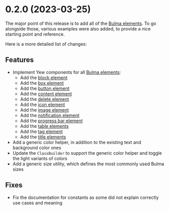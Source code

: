 # 0.2.0 (2023-03-25)

The major point of this release is to add all of the [Bulma elements](https://bulma.io/documentation/elements/).
To go alongside those, various examples were also added, to provide a nice starting point and
reference.

Here is a more detailed list of changes:

## Features

* Implement Yew components for all [Bulma elements](https://bulma.io/documentation/elements/):
  * Add the [block element](https://bulma.io/documentation/elements/block/)
  * Add the [box element](https://bulma.io/documentation/elements/box/)
  * Add the [button element](https://bulma.io/documentation/elements/button/)
  * Add the [content element](https://bulma.io/documentation/elements/content/)
  * Add the [delete element](https://bulma.io/documentation/elements/delete/)
  * Add the [icon element](https://bulma.io/documentation/elements/icon/)
  * Add the [image element](https://bulma.io/documentation/elements/image/)
  * Add the [notification element](https://bulma.io/documentation/elements/notification/)
  * Add the [progress bar element](https://bulma.io/documentation/elements/progress/)
  * Add the [table elements](https://bulma.io/documentation/elements/table/)
  * Add the [tag element](https://bulma.io/documentation/elements/tag/)
  * Add the [title elements](https://bulma.io/documentation/elements/title/)
* Add a generic color helper, in addition to the existing text and background color ones
* Update the `ClassBuilder` to support the generic color helper and toggle the light variants
  of colors
* Add a generic size utility, which defines the most commonly used Bulma sizes

## Fixes

* Fix the documentation for constants as some did not explain correctly use cases and meaning
